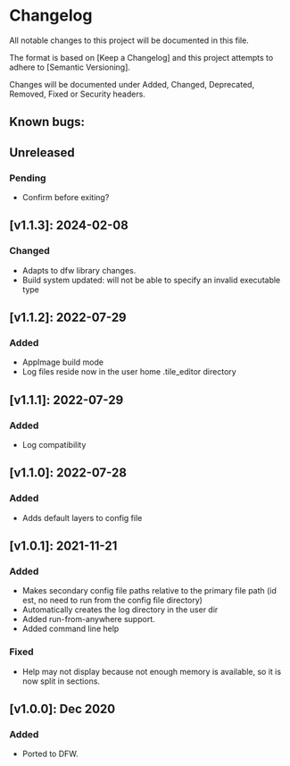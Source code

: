 # Changelog

All notable changes to this project will be documented in this file.

The format is based on [Keep a Changelog] and this project attempts to adhere to [Semantic Versioning].

Changes will be documented under Added, Changed, Deprecated, Removed, Fixed or Security headers.

## Known bugs:

## Unreleased
### Pending
- Confirm before exiting?

## [v1.1.3]: 2024-02-08
### Changed
- Adapts to dfw library changes.
- Build system updated: will not be able to specify an invalid executable type

## [v1.1.2]: 2022-07-29
### Added
- AppImage build mode
- Log files reside now in the user home .tile_editor directory

## [v1.1.1]: 2022-07-29
### Added
- Log compatibility

## [v1.1.0]: 2022-07-28
### Added
- Adds default layers to config file

## [v1.0.1]: 2021-11-21
### Added
- Makes secondary config file paths relative to the primary file path (id est, no need to run from the config file directory)
- Automatically creates the log directory in the user dir
- Added run-from-anywhere support.
- Added command line help

### Fixed
- Help may not display because not enough memory is available, so it is now split in sections.

## [v1.0.0]: Dec 2020
### Added
- Ported to DFW.

